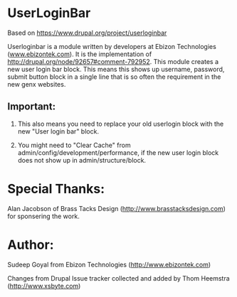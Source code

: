 # UserLoginBar
Based on https://www.drupal.org/project/userloginbar

Userloginbar is a module written by developers at Ebizon Technologies (www.ebizontek.com). It is the implementation of http://drupal.org/node/92657#comment-792952. This module creates a new user login bar block. This means this shows up username, password, submit button block in a single line that is so often the requirement in the new genx websites.

Important:
------------
1) This also means you need to replace your old userlogin block with the new "User login bar" block. 

2) You might need to "Clear Cache" from admin/config/development/performance, if the new user login block does not show up in admin/structure/block.

Special Thanks:
================
Alan Jacobson of Brass Tacks Design (http://www.brasstacksdesign.com) for sponsering the work.

Author:
========
Sudeep Goyal from Ebizon Technologies 
(http://www.ebizontek.com)

Changes from Drupal Issue tracker collected and added by Thom Heemstra
(http://www.xsbyte.com)